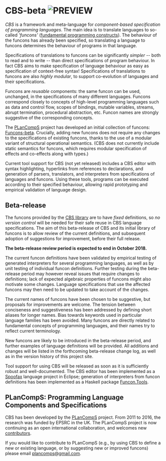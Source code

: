 CBS-beta ![PREVIEW](../preview.png)
========

_CBS_ is a framework and meta-language for _component-based specification of
programming languages_. The main idea is to translate languages to so-called 
_'funcons'_ ([fundamental programming constructs]). The behaviour of the funcons
has already been specified, so translating a language to funcons determines the
behaviour of programs in that language.

Specifications of translations to funcons can be significantly _simpler_ -- both
to read and to write -- than direct specifications of program behaviour. In fact
CBS aims to make specification of language behaviour as easy as specification of
context-free syntax! Specifications of translations to funcons are also
_highly modular_, to support co-evolution of languages and their specifications. 

Funcons are _reusable_ components: the same funcon can be used, unchanged, in
the specifications of many different languages. Funcons correspond closely to
concepts of high-level programming languages such as data and control flow,
scopes of bindings, mutable variables, streams, abrupt termination, procedural
abstraction, etc. Funcon names are strongly suggestive of the corresponding
concepts.

The [PLanCompS] project has developed an initial collection of funcons:
[Funcons-beta]. Crucially, adding new funcons does not require any changes to
the specifications of existing funcons, thanks to the use of a modular variant
of structural operational semantics. (CBS does not currently include static
semantics for funcons, which requires modular specification of effects and
co-effects along with types.)

Current tool support for CBS (not yet released) includes a CBS editor with
syntax highlighting, hyperlinks from references to declarations, and generation
of parsers, translators, and interpreters from specifications of languages and
funcons. Using these tools, programs can be executed according to their
specified behaviour, allowing rapid prototyping and empirical validation of
language design.


Beta-release
------------

The funcons provided by the [CBS library] are to have *fixed* definitions, so 
*no version control* will be needed for their safe reuse in CBS language 
specifications. The aim of this beta-release of CBS and its initial library of
funcons is to allow review of the current definitions, and subsequent adoption
of suggestions for improvement, before their full release.

**The beta-release review period is expected to end in October 2018.**

The current funcon definitions have been validated by empirical testing of
generated interpreters for several programming languages, as well as by unit
testing of individual funcon definitions. Further testing during the
beta-release period may however reveal issues that require changes to
definitions; lack of expected algebraic properties of funcons might
also motivate some changes. Language specifications that use the affected
funcons may then need to be updated to take account of the changes.

The current names of funcons have been chosen to be suggestive, but proposals
for improvements are welcome. The tension between conciseness and suggestiveness
has been addressed by defining short aliases for longer names. Bias towards
keywords used in particular language families has been avoided. Many funcons
are directly related to fundamental concepts of programming languages, and
their names try to reflect current terminology.

New funcons are likely to be introduced in the beta-release period, and further
examples of language definitions will be provided. All additions and changes
will be listed in the forthcoming beta-release change log, as well as in the
version history of this project site.

Tool support for using CBS will be released as soon as it is sufficiently robust
and well-documented. The CBS editor has been implemented as a [Spoofax] language
project in Eclipse; generation of interpreters from funcon definitions has been
implemented as a Haskell package [Funcon.Tools].


PLanCompS: Programming Language Components and Specifications
----------

CBS has been developed by the [PLanCompS] project. From 2011 to 2016, the
research was funded by EPSRC in the UK. The PLanCompS project is now continuing
as an open international collaboration, and welcomes new [contributors]. 

If you would like to contribute to PLanCompS (e.g., by using CBS to define a new
or existing language, or by suggesting new or improved funcons) please email 
plancomps@gmail.com.

[Fundamental programming constructs]: Funcons-beta/index.md

[Funcons-beta]: Funcons-beta/index.md

[Languages-beta]: Languages-beta/index.md

[CBS library]: Funcons-beta/Funcons-Index/index.html

[Beta-release change log]: ???

[Spoofax]: http://www.metaborg.org

[Funcon.Tools]: https://hackage.haskell.org/package/funcons-tools/docs/Funcons-Tools.html

[PLanCompS]: http://plancomps.org

[Contributors]: Contributors.md
